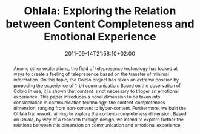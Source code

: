 ---
members: ["PLevy"]
slug: ohlala-exploring-the-relation-between-content-completeness-and-emotional-experience
title: "Ohlala: Exploring the Relation between Content Completeness and Emotional Experience"
layout: single
searchFilter: Publication
searchWeight: 8
publitype: inproceedings
subsection: conference
institution:
    logo: TUe
    short: 'TU/e'
    name: "Eindhoven University of Technology"
    web: "https://www.tue.nl/en/"
    colo: "#c72125"
chaire: false
date: 2011-09-14T21:58:10+02:00
citation:
    authors:
        1: ["Levy", "Pierre", "P."]
        2: ["Kuenen", "Stoffel", "S."]
        3: ["Overbeeke", "Kees", "K."]
        4: ["Uchiyama", "Toshiyaki", "T."]
        5: ["Yamanaka", "Toshimasa", "T."]
    year: 2011
    title: "Ohlala: Exploring the Relation between Content Completeness and Emotional Experience"
    proceedings: "the Proceedings of International Association of Societies of Design Research 2011, IASDR11"
    editors:
        1: ["Roozenburg", "Norbert", "N."]
        2: ["Chen", "LinLin", "L.L."]
        3: ["Stappers", "Peter-Jan", "P.J."]
    firstpage: "CD"
    publisher: ["Delft University of Technology", "Delft, The Netherlands"]
reference: "Lévy, P., Kuenen, S., Overbeeke, K., Uchiyama, T., & Yamanaka, T. (2011). Ohlala: Exploring the Relation between Content Completeness and Emotional Experience. In N., Roozenburg, L.L., Chen, & P.J., Stappers (Eds.), the Proceedings of International Association of Societies of Design Research 2011, IASDR11 ([on CD]). Delft, The Netherlands: Delft University of Technology."
abstract: "Among other explorations, the field of telepresence technology has looked at ways to create a feeling of telepresence based on the transfer of minimal information. On this topic, the Cololo project has taken an extreme position by proposing the experience of 1-bit communication.
Based on the observation of Cololo in use, it is shown that content is not necessary to trigger an emotional experience. This paper introduces a novel dimension to be taken into consideration in communication technology: the content-completeness dimension, ranging from non-content to hyper-content. Furthermore, we built the Ohlala framework, aiming to explore the content-completeness dimension. Based on Ohlala, by way of a research through design, we intend to explore further the relations between this dimension on communication and emotional experience."
link:
    1: ["paper", "paper", "https://1drv.ms/b/s!AnQx_v88q65Qv4Qc7--MnKiIH5I_HQ?e=HRXuwV"]
---